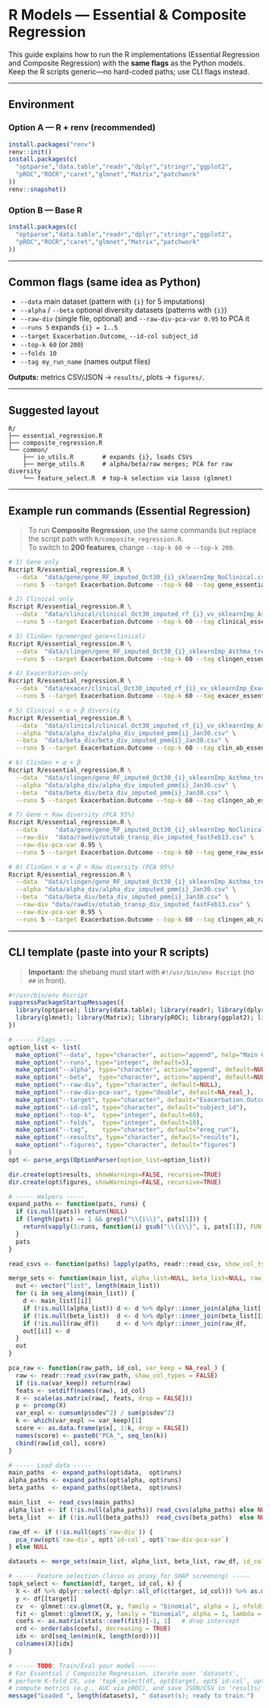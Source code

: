 # R Models — Essential & Composite Regression

This guide explains how to run the R implementations (Essential Regression and Composite Regression) with the **same flags** as the Python models. Keep the R scripts generic—no hard-coded paths; use CLI flags instead.

---

## Environment

### Option A — R + renv (recommended)
```r
install.packages("renv")
renv::init()
install.packages(c(
  "optparse","data.table","readr","dplyr","stringr","ggplot2",
  "pROC","ROCR","caret","glmnet","Matrix","patchwork"
))
renv::snapshot()
```

### Option B — Base R
```r
install.packages(c(
  "optparse","data.table","readr","dplyr","stringr","ggplot2",
  "pROC","ROCR","caret","glmnet","Matrix","patchwork"
))
```

---

## Common flags (same idea as Python)

- `--data` main dataset (pattern with `{i}` for 5 imputations)  
- `--alpha` / `--beta` optional diversity datasets (patterns with `{i}`)  
- `--raw-div` (single file, optional) and `--raw-div-pca-var 0.95` to PCA it  
- `--runs 5` expands `{i} = 1..5`  
- `--target Exacerbation.Outcome`, `--id-col subject_id`  
- `--top-k 60` (or `200`)  
- `--folds 10`  
- `--tag my_run_name` (names output files)  

**Outputs:** metrics CSV/JSON → `results/`, plots → `figures/`.

---

## Suggested layout

```
R/
├── essential_regression.R
├── composite_regression.R
└── common/
    ├── io_utils.R        # expands {i}, loads CSVs
    ├── merge_utils.R     # alpha/beta/raw merges; PCA for raw diversity
    └── feature_select.R  # top-k selection via lasso (glmnet)
```

---

## Example run commands (Essential Regression)

> To run **Composite Regression**, use the same commands but replace the script path with `R/composite_regression.R`.  
> To switch to **200 features**, change `--top-k 60` → `--top-k 200`.

```bash
# 1) Gene only
Rscript R/essential_regression.R \
  --data  "data/gene/gene_RF_imputed_Oct30_{i}_sklearnImp_NoClinical.csv" \
  --runs 5 --target Exacerbation.Outcome --top-k 60 --tag gene_essential_k60

# 2) Clinical only
Rscript R/essential_regression.R \
  --data  "data/clinical/clinical_Oct30_imputed_rf_{i}_vv_sklearnImp_Asthma_treatment_modified_Apr10.csv" \
  --runs 5 --target Exacerbation.Outcome --top-k 60 --tag clinical_essential_k60

# 3) ClinGen (premerged gene+clinical)
Rscript R/essential_regression.R \
  --data  "data/clingen/gene_RF_imputed_Oct30_{i}_sklearnImp_Asthma_treatment_modified_Apr10.csv" \
  --runs 5 --target Exacerbation.Outcome --top-k 60 --tag clingen_essential_k60

# 4) Exacerbation-only
Rscript R/essential_regression.R \
  --data  "data/exacer/clinical_Oct30_imputed_rf_{i}_vv_sklearnImp_ExacerOut.csv" \
  --runs 5 --target Exacerbation.Outcome --top-k 60 --tag exacer_essential_k60

# 5) Clinical + α + β diversity
Rscript R/essential_regression.R \
  --data  "data/clinical/clinical_Oct30_imputed_rf_{i}_vv_sklearnImp_Asthma_treatment_modified_Apr10.csv" \
  --alpha "data/alpha_div/alpha_div_imputed_pmm{i}_Jan30.csv" \
  --beta  "data/beta_div/beta_div_imputed_pmm{i}_Jan30.csv" \
  --runs 5 --target Exacerbation.Outcome --top-k 60 --tag clin_ab_essential_k60

# 6) ClinGen + α + β
Rscript R/essential_regression.R \
  --data  "data/clingen/gene_RF_imputed_Oct30_{i}_sklearnImp_Asthma_treatment_modified_Apr10.csv" \
  --alpha "data/alpha_div/alpha_div_imputed_pmm{i}_Jan30.csv" \
  --beta  "data/beta_div/beta_div_imputed_pmm{i}_Jan30.csv" \
  --runs 5 --target Exacerbation.Outcome --top-k 60 --tag clingen_ab_essential_k60

# 7) Gene + Raw diversity (PCA 95%)
Rscript R/essential_regression.R \
  --data     "data/gene/gene_RF_imputed_Oct30_{i}_sklearnImp_NoClinical.csv" \
  --raw-div  "data/rawdiv/otutab_transp_div_imputed_fastFeb13.csv" \
  --raw-div-pca-var 0.95 \
  --runs 5 --target Exacerbation.Outcome --top-k 60 --tag gene_raw_essential_k60

# 8) ClinGen + α + β + Raw diversity (PCA 95%)
Rscript R/essential_regression.R \
  --data  "data/clingen/gene_RF_imputed_Oct30_{i}_sklearnImp_Asthma_treatment_modified_Apr10.csv" \
  --alpha "data/alpha_div/alpha_div_imputed_pmm{i}_Jan30.csv" \
  --beta  "data/beta_div/beta_div_imputed_pmm{i}_Jan30.csv" \
  --raw-div "data/rawdiv/otutab_transp_div_imputed_fastFeb13.csv" \
  --raw-div-pca-var 0.95 \
  --runs 5 --target Exacerbation.Outcome --top-k 60 --tag clingen_ab_raw_essential_k60
```

---

## CLI template (paste into your R scripts)

> **Important:** the shebang must start with `#!/usr/bin/env Rscript` (no `##` in front).

```r
#!/usr/bin/env Rscript
suppressPackageStartupMessages({
  library(optparse); library(data.table); library(readr); library(dplyr); library(stringr)
  library(glmnet); library(Matrix); library(pROC); library(ggplot2); library(patchwork)
})

# ----- Flags -----
option_list <- list(
  make_option("--data", type="character", action="append", help="Main CSV(s) or pattern with {i}"),
  make_option("--runs", type="integer", default=5),
  make_option("--alpha", type="character", action="append", default=NULL),
  make_option("--beta",  type="character", action="append", default=NULL),
  make_option("--raw-div", type="character", default=NULL),
  make_option("--raw-div-pca-var", type="double", default=NA_real_),
  make_option("--target", type="character", default="Exacerbation.Outcome"),
  make_option("--id-col", type="character", default="subject_id"),
  make_option("--top-k",  type="integer", default=60),
  make_option("--folds",  type="integer", default=10),
  make_option("--tag",    type="character", default="ereg_run"),
  make_option("--results", type="character", default="results"),
  make_option("--figures", type="character", default="figures")
)
opt <- parse_args(OptionParser(option_list=option_list))

dir.create(opt$results, showWarnings=FALSE, recursive=TRUE)
dir.create(opt$figures, showWarnings=FALSE, recursive=TRUE)

# ----- Helpers -----
expand_paths <- function(pats, runs) {
  if (is.null(pats)) return(NULL)
  if (length(pats) == 1 && grepl("\\{i\\}", pats[1])) {
    return(vapply(1:runs, function(i) gsub("\\{i\\}", i, pats[1]), FUN.VALUE = character(1)))
  }
  pats
}

read_csvs <- function(paths) lapply(paths, readr::read_csv, show_col_types = FALSE)

merge_sets <- function(main_list, alpha_list=NULL, beta_list=NULL, raw_df=NULL, id_col="subject_id") {
  out <- vector("list", length(main_list))
  for (i in seq_along(main_list)) {
    d <- main_list[[i]]
    if (!is.null(alpha_list)) d <- d %>% dplyr::inner_join(alpha_list[[i]], by = id_col)
    if (!is.null(beta_list))  d <- d %>% dplyr::inner_join(beta_list[[i]],  by = id_col)
    if (!is.null(raw_df))     d <- d %>% dplyr::inner_join(raw_df,         by = id_col)
    out[[i]] <- d
  }
  out
}

pca_raw <- function(raw_path, id_col, var_keep = NA_real_) {
  raw <- readr::read_csv(raw_path, show_col_types = FALSE)
  if (is.na(var_keep)) return(raw)
  feats <- setdiff(names(raw), id_col)
  X <- scale(as.matrix(raw[, feats, drop = FALSE]))
  p <- prcomp(X)
  var_expl <- cumsum(p$sdev^2) / sum(p$sdev^2)
  k <- which(var_expl >= var_keep)[1]
  score <- as.data.frame(p$x[, 1:k, drop = FALSE])
  names(score) <- paste0("PCA_", seq_len(k))
  cbind(raw[id_col], score)
}

# ----- Load data -----
main_paths  <- expand_paths(opt$data,  opt$runs)
alpha_paths <- expand_paths(opt$alpha, opt$runs)
beta_paths  <- expand_paths(opt$beta,  opt$runs)

main_list  <- read_csvs(main_paths)
alpha_list <- if (!is.null(alpha_paths)) read_csvs(alpha_paths) else NULL
beta_list  <- if (!is.null(beta_paths))  read_csvs(beta_paths)  else NULL

raw_df <- if (!is.null(opt$`raw-div`)) {
  pca_raw(opt$`raw-div`, opt$`id-col`, opt$`raw-div-pca-var`)
} else NULL

datasets <- merge_sets(main_list, alpha_list, beta_list, raw_df, id_col = opt$`id-col`)

# ----- Feature selection (lasso as proxy for SHAP screening) -----
topk_select <- function(df, target, id_col, k) {
  X <- df %>% dplyr::select(-dplyr::all_of(c(target, id_col))) %>% as.matrix()
  y <- df[[target]]
  cv  <- glmnet::cv.glmnet(X, y, family = "binomial", alpha = 1, nfolds = 5, type.measure = "deviance")
  fit <- glmnet::glmnet(X, y, family = "binomial", alpha = 1, lambda = cv$lambda.1se)
  coefs <- as.matrix(stats::coef(fit))[-1, 1]   # drop intercept
  ord <- order(abs(coefs), decreasing = TRUE)
  idx <- ord[seq_len(min(k, length(ord)))]
  colnames(X)[idx]
}

# ----- TODO: Train/Eval your model -----
# For Essential / Composite Regression, iterate over 'datasets',
# perform K-fold CV, use 'topk_select(df, opt$target, opt$`id-col`, opt$`top-k`)' to reduce features,
# compute metrics (e.g., AUC via pROC), and save JSON/CSV in 'results/' and plots in 'figures/'.
message("Loaded ", length(datasets), " dataset(s); ready to train.")
```
